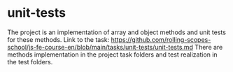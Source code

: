 # unit-tests
The project is an implementation of array and object methods and unit tests for these methods.
Link to the task: https://github.com/rolling-scopes-school/js-fe-course-en/blob/main/tasks/unit-tests/unit-tests.md
There are methods implementation in the project task folders and test realization in the test 
folders.